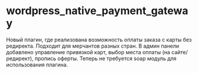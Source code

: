 # wordpress_native_payment_gateway
Новый плагин, где реализована возможность оплаты заказа с карты без редиректа. Подходит для мерчантов разных стран. В админ панели добавлено управление привязкой карт, выбор места оплаты (на сайте/редирект), пропись оферты. Теперь не требуется soap модуль  для использования плагина.
